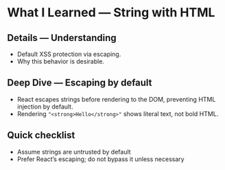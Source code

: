 # What I Learned — String with HTML


## Details — Understanding
- Default XSS protection via escaping.
- Why this behavior is desirable.

## Deep Dive — Escaping by default
- React escapes strings before rendering to the DOM, preventing HTML injection by default.
- Rendering `"<strong>Hello</strong>"` shows literal text, not bold HTML.

## Quick checklist
- Assume strings are untrusted by default
- Prefer React’s escaping; do not bypass it unless necessary